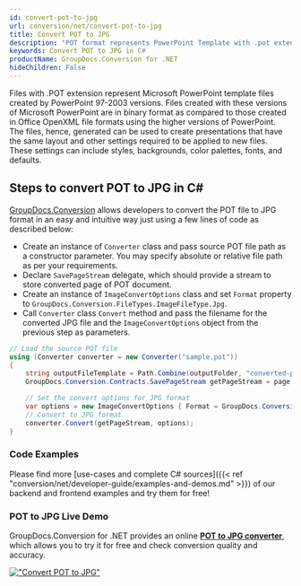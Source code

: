```yaml
---
id: convert-pot-to-jpg
url: conversion/net/convert-pot-to-jpg
title: Convert POT to JPG
description: "POT format represents PowerPoint Template with .pot extension. Learn how to convert POT to JPG file programmatically in C# language using GroupDocs.Conversion for .NET library."
keywords: Convert POT to JPG in C#
productName: GroupDocs.Conversion for .NET
hideChildren: False
---
```


Files with .POT extension represent Microsoft PowerPoint template files created by PowerPoint 97-2003 versions. Files created with these versions of Microsoft PowerPoint are in binary format as compared to those created in Office OpenXML file formats using the higher versions of PowerPoint. The files, hence, generated can be used to create presentations that have the same layout and other settings required to be applied to new files. These settings can include styles, backgrounds, color palettes, fonts, and defaults.

## Steps to convert POT to JPG in C#

[GroupDocs.Conversion](https://products.groupdocs.com/conversion/net) allows developers to convert the POT file to JPG format in an easy and intuitive way just using a few lines of code as described below:

* Create an instance of `Converter` class and pass source POT file path as a constructor parameter. You may specify absolute or relative file path as per your requirements. 
* Declare `SavePageStream` delegate, which should provide a stream to store converted page of POT document.
* Create an instance of `ImageConvertOptions` class and set `Format` property to `GroupDocs.Conversion.FileTypes.ImageFileType.Jpg`.
* Call `Converter` class `Convert` method and pass the filename for the converted JPG file and the `ImageConvertOptions` object from the previous step as parameters.

```csharp
// Load the source POT file
using (Converter converter = new Converter("sample.pot"))
{
    string outputFileTemplate = Path.Combine(outputFolder, "converted-page-{0}.jpg");
    GroupDocs.Conversion.Contracts.SavePageStream getPageStream = page => new FileStream(string.Format(outputFileTemplate, page), FileMode.Create);

    // Set the convert options for JPG format
    var options = new ImageConvertOptions { Format = GroupDocs.Conversion.FileTypes.ImageFileType.Jpg };   
    // Convert to JPG format
    converter.Convert(getPageStream, options);
}
```

### Code Examples

Please find more [use-cases and complete C# sources]({{< ref "conversion/net/developer-guide/examples-and-demos.md" >}}) of our backend and frontend examples and try them for free!

### POT to JPG Live Demo

GroupDocs.Conversion for .NET provides an online [**POT to JPG converter**](https://products.groupdocs.app/conversion/pot-to-jpg), which allows you to try it for free and check conversion quality and accuracy.

[!["Convert POT to JPG"](conversion/net/images/convert-to-jpg/convert-pot-to-jpg.png)](https://products.groupdocs.app/conversion/pot-to-jpg)